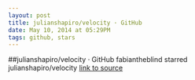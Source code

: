 ```yaml
---
layout: post
title: julianshapiro/velocity · GitHub
date: May 10, 2014 at 05:29PM
tags: github, stars
---
```

##julianshapiro/velocity · GitHub
fabiantheblind starred julianshapiro/velocity
[link to source](http://ift.tt/1hJEucB) 
